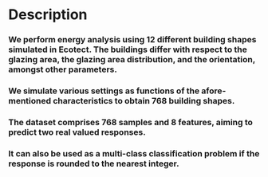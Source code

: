 # Description
### We perform energy analysis using 12 different building shapes simulated in Ecotect. The buildings differ with respect to the glazing area, the glazing area distribution, and the orientation, amongst other parameters. 
### We simulate various settings as functions of the afore-mentioned characteristics to obtain 768 building shapes. 
### The dataset comprises 768 samples and 8 features, aiming to predict two real valued responses. 
### It can also be used as a multi-class classification problem if the response is rounded to the nearest integer.
